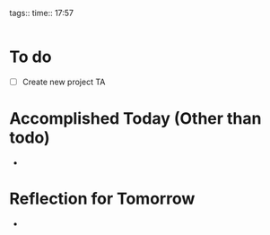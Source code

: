 tags:: 
time:: 17:57

```wakatime
```


# To do
- [ ] Create new project TA

# Accomplished Today (Other than todo)
- 

# Reflection for Tomorrow
- 